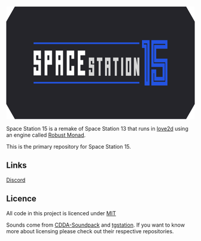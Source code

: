 <p align="center"> <img alt="Space Station 15" width="880" height="300" src="https://github.com/Eucalyptus214/space-station-15/blob/main/assets/images/banner-bg.svg" /></p>

Space Station 15 is a remake of Space Station 13 that runs in [love2d](https://love2d.org/) using an engine called [Robust Monad](https://github.com/Eucalyptus214/robust_monad).

This is the primary repository for Space Station 15.

## Links
[Discord](https://discord.gg/SmKawHZfJc)

## Licence

All code in this project is licenced under [MIT](https://github.com/Eucalyptus214/space-station-15/blob/main/LICENSE)

Sounds come from [CDDA-Soundpack](https://github.com/budg3/CDDA-Soundpack/) and [tgstation](https://github.com/tgstation/tgstation/tree/master/sound). If you want to know more about licensing please check out their respective repositories.
